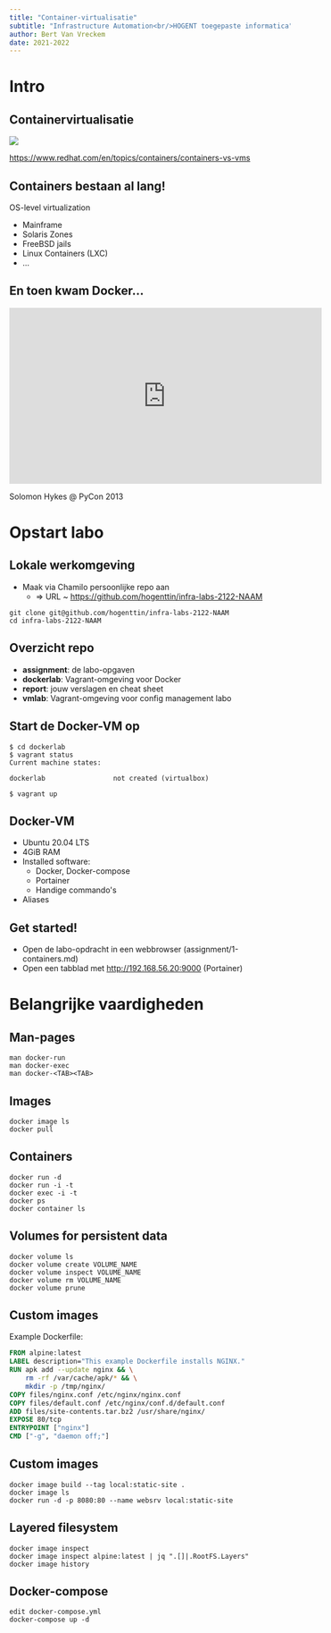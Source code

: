 ```yaml
---
title: "Container-virtualisatie"
subtitle: "Infrastructure Automation<br/>HOGENT toegepaste informatica"
author: Bert Van Vreckem
date: 2021-2022
---
```


# Intro

## Containervirtualisatie

![](https://www.redhat.com/cms/managed-files/styles/wysiwyg_full_width/s3/virtualization-vs-containers_transparent.png?itok=q-E2I2-L)

<https://www.redhat.com/en/topics/containers/containers-vs-vms>

## Containers bestaan al lang!

OS-level virtualization

- Mainframe
- Solaris Zones
- FreeBSD jails
- Linux Containers (LXC)
- ...

## En toen kwam Docker...

<iframe width="560" height="315" src="https://www.youtube.com/embed/wW9CAH9nSLs" title="The future of Linux Containers" frameborder="0" allow="accelerometer; autoplay; clipboard-write; encrypted-media; gyroscope; picture-in-picture" allowfullscreen></iframe>

Solomon Hykes @ PyCon 2013

# Opstart labo

## Lokale werkomgeving

- Maak via Chamilo persoonlijke repo aan
    - => URL ~ https://github.com/hogenttin/infra-labs-2122-NAAM

```console
git clone git@github.com/hogenttin/infra-labs-2122-NAAM
cd infra-labs-2122-NAAM
```

## Overzicht repo

- **assignment**: de labo-opgaven
- **dockerlab**: Vagrant-omgeving voor Docker
- **report**: jouw verslagen en cheat sheet
- **vmlab**: Vagrant-omgeving voor config management labo

## Start de Docker-VM op

```console
$ cd dockerlab
$ vagrant status
Current machine states:

dockerlab                 not created (virtualbox)

$ vagrant up
```

## Docker-VM

- Ubuntu 20.04 LTS
- 4GiB RAM
- Installed software:
    - Docker, Docker-compose
    - Portainer
    - Handige commando's
- Aliases

## Get started!

- Open de labo-opdracht in een webbrowser (assignment/1-containers.md)
- Open een tabblad met <http://192.168.56.20:9000> (Portainer)

# Belangrijke vaardigheden

## Man-pages

```console
man docker-run
man docker-exec
man docker-<TAB><TAB>
```

## Images

```console
docker image ls
docker pull
```

## Containers

```console
docker run -d
docker run -i -t
docker exec -i -t
docker ps
docker container ls
```

## Volumes for persistent data

```console
docker volume ls
docker volume create VOLUME_NAME
docker volume inspect VOLUME_NAME
docker volume rm VOLUME_NAME
docker volume prune
```

## Custom images

Example Dockerfile:

```Dockerfile
FROM alpine:latest
LABEL description="This example Dockerfile installs NGINX."
RUN apk add --update nginx && \
    rm -rf /var/cache/apk/* && \
    mkdir -p /tmp/nginx/
COPY files/nginx.conf /etc/nginx/nginx.conf
COPY files/default.conf /etc/nginx/conf.d/default.conf
ADD files/site-contents.tar.bz2 /usr/share/nginx/
EXPOSE 80/tcp
ENTRYPOINT ["nginx"]
CMD ["-g", "daemon off;"]
```

## Custom images

```console
docker image build --tag local:static-site .
docker image ls
docker run -d -p 8080:80 --name websrv local:static-site
```

## Layered filesystem

```console
docker image inspect
docker image inspect alpine:latest | jq ".[]|.RootFS.Layers"
docker image history
```

## Docker-compose

```console
edit docker-compose.yml
docker-compose up -d
```
